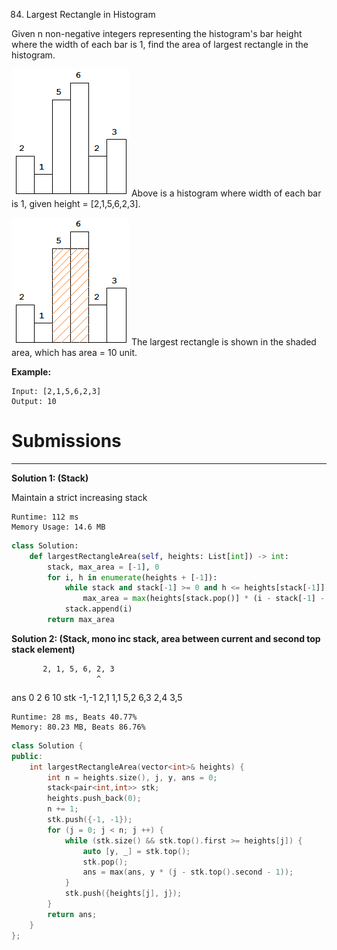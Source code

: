 84. Largest Rectangle in Histogram

Given n non-negative integers representing the histogram's bar height where the width of each bar is 1, find the area of largest rectangle in the histogram.

![84_histogram.png](img/84_histogram.png)
Above is a histogram where width of each bar is 1, given height = [2,1,5,6,2,3].

![84_histogram_area.png](img/84_histogram_area.png)
The largest rectangle is shown in the shaded area, which has area = 10 unit.

**Example:**
```
Input: [2,1,5,6,2,3]
Output: 10
```

# Submissions
---
**Solution 1: (Stack)**

Maintain a strict increasing stack
```
Runtime: 112 ms
Memory Usage: 14.6 MB
```
```python
class Solution:
    def largestRectangleArea(self, heights: List[int]) -> int:
        stack, max_area = [-1], 0
        for i, h in enumerate(heights + [-1]):
            while stack and stack[-1] >= 0 and h <= heights[stack[-1]]:
                max_area = max(heights[stack.pop()] * (i - stack[-1] - 1), max_area)
            stack.append(i)
        return max_area
```

**Solution 2: (Stack, mono inc stack, area between current and second top stack element)**

           2, 1, 5, 6, 2, 3
                       ^
ans      0    2        6
                      10
stk -1,-1 2,1
          1,1 5,2 6,3
              2,4 3,5

```
Runtime: 28 ms, Beats 40.77%
Memory: 80.23 MB, Beats 86.76%
```
```c++
class Solution {
public:
    int largestRectangleArea(vector<int>& heights) {
        int n = heights.size(), j, y, ans = 0;
        stack<pair<int,int>> stk;
        heights.push_back(0);
        n += 1;
        stk.push({-1, -1});
        for (j = 0; j < n; j ++) {
            while (stk.size() && stk.top().first >= heights[j]) {
                auto [y, _] = stk.top();
                stk.pop();
                ans = max(ans, y * (j - stk.top().second - 1));
            }
            stk.push({heights[j], j});
        }
        return ans;
    }
};
```
